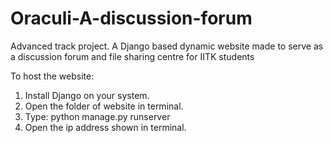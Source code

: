 # Oraculi-A-discussion-forum
Advanced track project. A Django based dynamic website made to serve as a discussion forum and file sharing centre for IITK students

To host the website:
1. Install Django on your system.
2. Open the folder of website in terminal.
3. Type: python manage.py runserver
4. Open the ip address shown in terminal.
